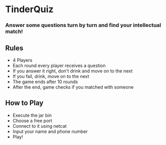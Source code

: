 # TinderQuiz


### Answer some questions turn by turn and find your intellectual match!


## Rules

 - 4 Players
 - Each round every player receives a question
 - If you answer it right, don't drink and move on to the next
 - If you fail, drink, move on to the next
 - The game ends after 10 rounds
 - After the end, game checks if you matched with someone
 
 
## How to Play

 - Execute the jar bin
 - Choose a free port
 - Connect to it using netcat
 - Input your name and phone number
 - Play!
